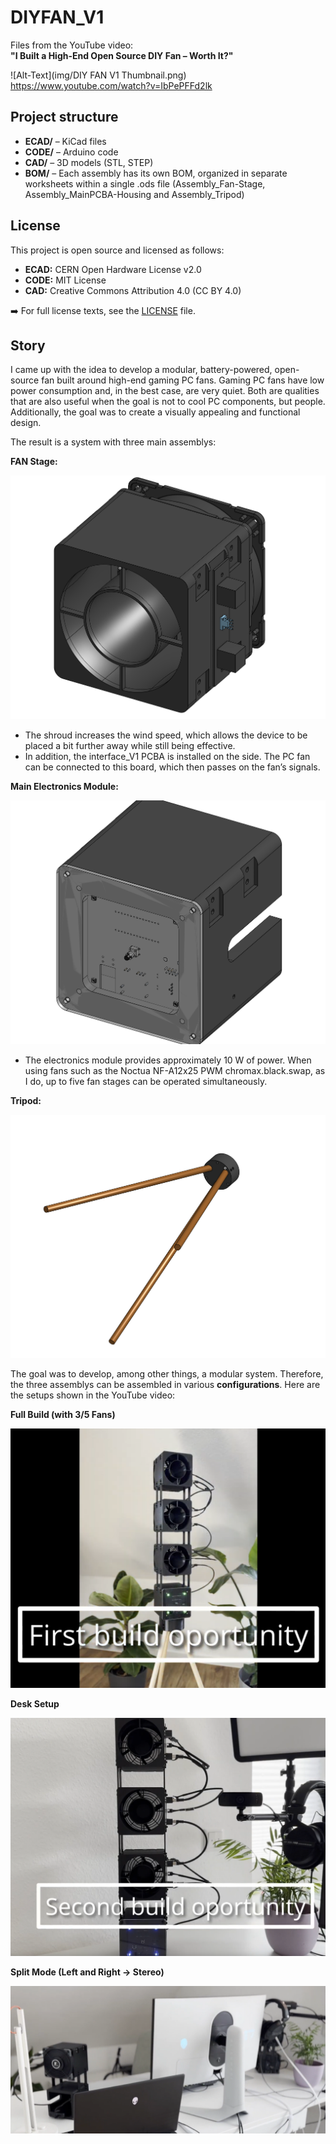 # DIYFAN_V1

Files from the YouTube video:  
**"I Built a High-End Open Source DIY Fan – Worth It?"**

![Alt-Text](img/DIY FAN V1 Thumbnail.png)
https://www.youtube.com/watch?v=IbPePFFd2lk



## Project structure

- **ECAD/** – KiCad files  
- **CODE/** – Arduino code  
- **CAD/** – 3D models (STL, STEP)
- **BOM/** – Each assembly has its own BOM, organized in separate worksheets within a single .ods file (Assembly_Fan-Stage, Assembly_MainPCBA-Housing and Assembly_Tripod)



## License

This project is open source and licensed as follows:

- **ECAD:** CERN Open Hardware License v2.0  
- **CODE:** MIT License  
- **CAD:** Creative Commons Attribution 4.0 (CC BY 4.0)

➡️ For full license texts, see the [LICENSE](LICENSE) file.


## Story

I came up with the idea to develop a modular, battery-powered, open-source fan built around high-end gaming PC fans. Gaming PC fans have low power consumption and, in the best case, are very quiet. Both are qualities that are also useful when the goal is not to cool PC components, but people. Additionally, the goal was to create a visually appealing and functional design.

The result is a system with three main assemblys: 


**FAN Stage:**

![Alt-Text](img/Assembly1.png)

- The shroud increases the wind speed, which allows the device to be placed a bit further away while still being effective.
- In addition, the interface_V1 PCBA is installed on the side. The PC fan can be connected to this board, which then passes on the fan’s signals.


**Main Electronics Module:**

![Alt-Text](img/Assembly2.png)

- The electronics module provides approximately 10 W of power. When using fans such as the Noctua NF-A12x25 PWM chromax.black.swap, as I do, up to five fan stages can be operated simultaneously.


**Tripod:**

![Alt-Text](img/Assembly3.png)

The goal was to develop, among other things, a modular system. Therefore, the three assemblys can be assembled in various **configurations**. Here are the setups shown in the YouTube video:


**Full Build (with 3/5 Fans)**

![Alt-Text](img/Build1.png)


**Desk Setup**

![Alt-Text](img/Build2.png)


**Split Mode (Left and Right → Stereo)**

![Alt-Text](img/Build3.png)





